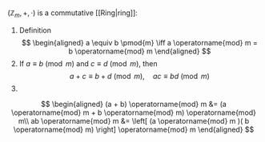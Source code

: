 $(\mathbb{Z}_m, +, \cdot)$ is a commutative [[Ring|ring]]:
1. Definition
$$
\begin{aligned}
a \equiv b \pmod{m} \iff a  \operatorname{mod} m = b \operatorname{mod} m
\end{aligned}
$$
2. If $a \equiv b \pmod{m}$ and $c \equiv d \pmod{m}$, then
$$
a + c \equiv b + d \pmod{m}, \quad ac \equiv bd \pmod{m}
$$
3. 
$$
\begin{aligned}
(a + b) \operatorname{mod} m &= (a  \operatorname{mod} m + b \operatorname{mod} m) \operatorname{mod} m\\
ab \operatorname{mod} m &= \left[ (a  \operatorname{mod} m )( b \operatorname{mod} m) \right]  \operatorname{mod} m
\end{aligned}
$$


